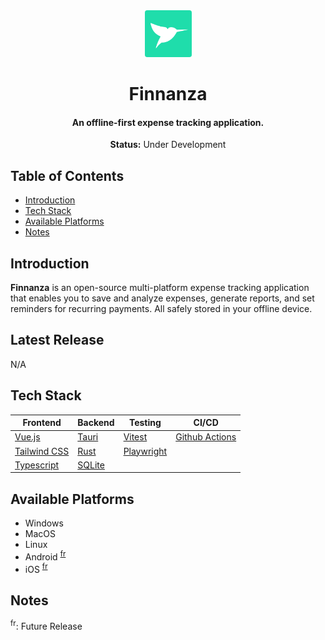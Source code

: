 <div align="center">
  <img src="https://raw.githubusercontent.com/iamthismarvin/finnanza/b3939b7a3c779863ac87eeae219079d3c5ad5739/public/finnanza_logo.svg" alt="finnanza" height="75" style="border-radius: 5%;">
  <h1>Finnanza</h1>
  <h4>An offline-first expense tracking application.</h4>
  <p><strong>Status:</strong> Under Development</p>
</div>

## Table of Contents

- [Introduction](#introduction)
- [Tech Stack](#tech-stack)
- [Available Platforms](#available-platforms)
- [Notes](#notes)

## Introduction

**Finnanza** is an open-source multi-platform expense tracking application that enables you to save and analyze expenses, generate reports, and set reminders for recurring payments. All safely stored in your offline device.

## Latest Release

N/A

## Tech Stack

<div>
	<table>
		<thead>
			<tr>
				<th>Frontend</th>
				<th>Backend</th>
				<th>Testing</th>
				<th>CI/CD</th>
			</tr>
		</thead>
		<tbody>
			<tr>
				<td><a href="https://vuejs.org/" target="_blank" rel="noopener noreferrer">Vue.js</a></td>
				<td><a href="https://tauri.app" target="_blank" rel="noopener noreferrer">Tauri</a></td>
				<td><a href="https://vitest.dev/" target="_blank" rel="noopener noreferrer">Vitest</a></td>
				<td><a href="https://docs.github.com/en/actions" target="_blank" rel="noopener noreferrer">Github Actions</a></td>
			</tr>
			<tr>
				<td><a href="https://tailwindcss.com/" target="_blank" rel="noopener noreferrer">Tailwind CSS</a></td>
				<td><a href="https://www.rust-lang.org/" target="_blank" rel="noopener noreferrer">Rust</a></td>
				<td><a href="https://playwright.dev/" target="_blank" rel="noopener noreferrer">Playwright</a></td>
				<td>&nbsp;</td>
			</tr>
			<tr>
				<td><a href="https://www.typescriptlang.org/" target="_blank" rel="noopener noreferrer">Typescript</a></td>
				<td><a href="https://www.sqlite.org/" target="_blank" rel="noopener noreferrer">SQLite</a></td>
				<td>&nbsp;</td>
				<td>&nbsp;</td>
			</tr>
		</tbody>
	</table>
</div>

## Available Platforms

- Windows
- MacOS
- Linux
- Android <sup><a href="#fr">fr</a></sup>
- iOS <sup><a href="#fr">fr</a></sup>

## Notes

<sup><a id="fr">fr</a></sup>: Future Release
